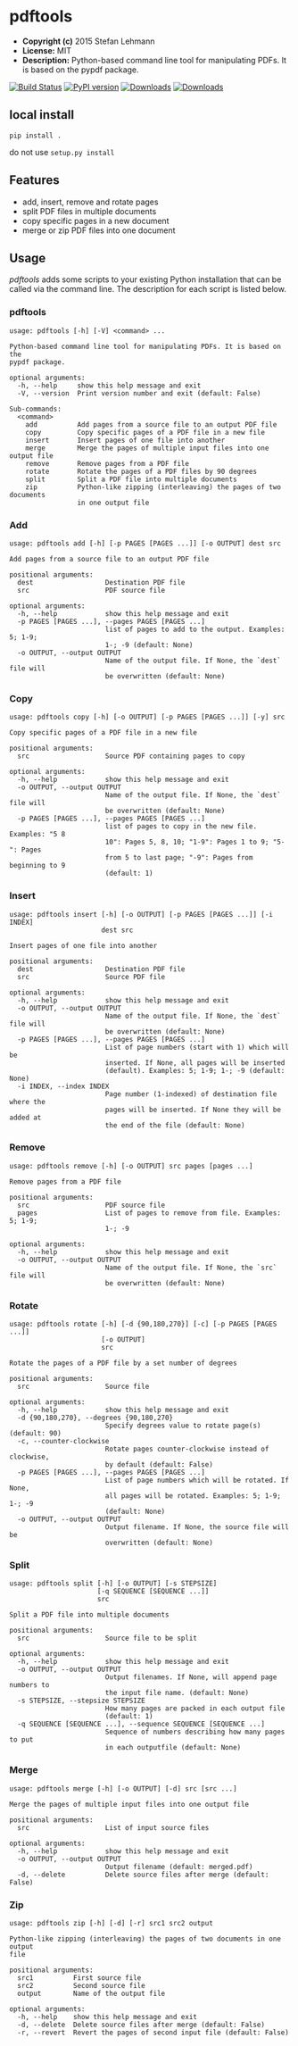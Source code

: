 pdftools
========

* **Copyright (c)** 2015 Stefan Lehmann
* **License:** MIT
* **Description:** Python-based command line tool for manipulating PDFs. It is based on the pypdf package.

[![Build Status](https://travis-ci.org/stlehmann/pdftools.svg?branch=master)](https://travis-ci.org/stlehmann/pdftools)
[![PyPI version](https://badge.fury.io/py/pdftools.svg)](https://badge.fury.io/py/pdftools)
[![Downloads](https://pepy.tech/badge/pdftools)](https://pepy.tech/project/pdftools)
[![Downloads](https://pepy.tech/badge/pdftools/week)](https://pepy.tech/project/pdftools/week)

## local install

`pip install .`

do not use `setup.py install`

## Features

* add, insert, remove and rotate pages
* split PDF files in multiple documents
* copy specific pages in a new document
* merge or zip PDF files into one document

## Usage

*pdftools* adds some scripts to your existing Python installation that can be called via the command line.
The description for each script is listed below.

### pdftools

```
usage: pdftools [-h] [-V] <command> ...

Python-based command line tool for manipulating PDFs. It is based on the
pypdf package.

optional arguments:
  -h, --help     show this help message and exit
  -V, --version  Print version number and exit (default: False)

Sub-commands:
  <command>
    add          Add pages from a source file to an output PDF file
    copy         Copy specific pages of a PDF file in a new file
    insert       Insert pages of one file into another
    merge        Merge the pages of multiple input files into one output file
    remove       Remove pages from a PDF file
    rotate       Rotate the pages of a PDF files by 90 degrees
    split        Split a PDF file into multiple documents
    zip          Python-like zipping (interleaving) the pages of two documents
                 in one output file
```

### Add

```
usage: pdftools add [-h] [-p PAGES [PAGES ...]] [-o OUTPUT] dest src

Add pages from a source file to an output PDF file

positional arguments:
  dest                  Destination PDF file
  src                   PDF source file

optional arguments:
  -h, --help            show this help message and exit
  -p PAGES [PAGES ...], --pages PAGES [PAGES ...]
                        list of pages to add to the output. Examples: 5; 1-9;
                        1-; -9 (default: None)
  -o OUTPUT, --output OUTPUT
                        Name of the output file. If None, the `dest` file will
                        be overwritten (default: None)
```

### Copy

```
usage: pdftools copy [-h] [-o OUTPUT] [-p PAGES [PAGES ...]] [-y] src

Copy specific pages of a PDF file in a new file

positional arguments:
  src                   Source PDF containing pages to copy

optional arguments:
  -h, --help            show this help message and exit
  -o OUTPUT, --output OUTPUT
                        Name of the output file. If None, the `dest` file will
                        be overwritten (default: None)
  -p PAGES [PAGES ...], --pages PAGES [PAGES ...]
                        list of pages to copy in the new file. Examples: "5 8
                        10": Pages 5, 8, 10; "1-9": Pages 1 to 9; "5-": Pages
                        from 5 to last page; "-9": Pages from beginning to 9
                        (default: 1)
```

### Insert

```
usage: pdftools insert [-h] [-o OUTPUT] [-p PAGES [PAGES ...]] [-i INDEX]
                       dest src

Insert pages of one file into another

positional arguments:
  dest                  Destination PDF file
  src                   Source PDF file

optional arguments:
  -h, --help            show this help message and exit
  -o OUTPUT, --output OUTPUT
                        Name of the output file. If None, the `dest` file will
                        be overwritten (default: None)
  -p PAGES [PAGES ...], --pages PAGES [PAGES ...]
                        List of page numbers (start with 1) which will be
                        inserted. If None, all pages will be inserted
                        (default). Examples: 5; 1-9; 1-; -9 (default: None)
  -i INDEX, --index INDEX
                        Page number (1-indexed) of destination file where the
                        pages will be inserted. If None they will be added at
                        the end of the file (default: None)
```

### Remove

```
usage: pdftools remove [-h] [-o OUTPUT] src pages [pages ...]

Remove pages from a PDF file

positional arguments:
  src                   PDF source file
  pages                 List of pages to remove from file. Examples: 5; 1-9;
                        1-; -9

optional arguments:
  -h, --help            show this help message and exit
  -o OUTPUT, --output OUTPUT
                        Name of the output file. If None, the `src` file will
                        be overwritten (default: None)
```

### Rotate

```
usage: pdftools rotate [-h] [-d {90,180,270}] [-c] [-p PAGES [PAGES ...]]
                       [-o OUTPUT]
                       src

Rotate the pages of a PDF file by a set number of degrees

positional arguments:
  src                   Source file

optional arguments:
  -h, --help            show this help message and exit
  -d {90,180,270}, --degrees {90,180,270}
                        Specify degrees value to rotate page(s) (default: 90)
  -c, --counter-clockwise
                        Rotate pages counter-clockwise instead of clockwise,
                        by default (default: False)
  -p PAGES [PAGES ...], --pages PAGES [PAGES ...]
                        List of page numbers which will be rotated. If None,
                        all pages will be rotated. Examples: 5; 1-9; 1-; -9
                        (default: None)
  -o OUTPUT, --output OUTPUT
                        Output filename. If None, the source file will be
                        overwritten (default: None)
```

### Split

```
usage: pdftools split [-h] [-o OUTPUT] [-s STEPSIZE]
                      [-q SEQUENCE [SEQUENCE ...]]
                      src

Split a PDF file into multiple documents

positional arguments:
  src                   Source file to be split

optional arguments:
  -h, --help            show this help message and exit
  -o OUTPUT, --output OUTPUT
                        Output filenames. If None, will append page numbers to
                        the input file name. (default: None)
  -s STEPSIZE, --stepsize STEPSIZE
                        How many pages are packed in each output file
                        (default: 1)
  -q SEQUENCE [SEQUENCE ...], --sequence SEQUENCE [SEQUENCE ...]
                        Sequence of numbers describing how many pages to put
                        in each outputfile (default: None)
```

### Merge

```
usage: pdftools merge [-h] [-o OUTPUT] [-d] src [src ...]

Merge the pages of multiple input files into one output file

positional arguments:
  src                   List of input source files

optional arguments:
  -h, --help            show this help message and exit
  -o OUTPUT, --output OUTPUT
                        Output filename (default: merged.pdf)
  -d, --delete          Delete source files after merge (default: False)
```

### Zip

```
usage: pdftools zip [-h] [-d] [-r] src1 src2 output

Python-like zipping (interleaving) the pages of two documents in one output
file

positional arguments:
  src1          First source file
  src2          Second source file
  output        Name of the output file

optional arguments:
  -h, --help    show this help message and exit
  -d, --delete  Delete source files after merge (default: False)
  -r, --revert  Revert the pages of second input file (default: False)
```
